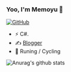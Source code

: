 ### Yoo, I'm Memoyu 👋

[![GitHub](https://img.shields.io/badge/dynamic/json?logo=github&label=GitHub&labelColor=495867&color=495867&query=%24.data.totalSubs&url=https%3A%2F%2Fapi.spencerwoo.com%2Fsubstats%2F%3Fsource%3Dgithub%26queryKey%3Dhayschan&style=flat-square)](https://github.com/Memoyu)

- ⚡ C#.
- ✍️ [Blogger](http://Memoyu.cn)
- 🏃 Runing / Cycling

![Anurag's github stats](https://github-readme-stats.vercel.app/api?username=Memoyu&show_icons=true&theme=radical)
